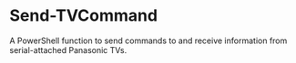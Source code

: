 # Send-TVCommand
A PowerShell function to send commands to and receive information from serial-attached Panasonic TVs.
